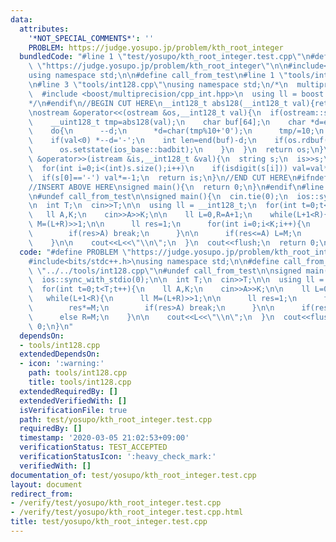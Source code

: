 ```yaml
---
data:
  attributes:
    '*NOT_SPECIAL_COMMENTS*': ''
    PROBLEM: https://judge.yosupo.jp/problem/kth_root_integer
  bundledCode: "#line 1 \"test/yosupo/kth_root_integer.test.cpp\"\n#define PROBLEM\
    \ \"https://judge.yosupo.jp/problem/kth_root_integer\"\n\n#include<bits/stdc++.h>\n\
    using namespace std;\n\n#define call_from_test\n#line 1 \"tools/int128.cpp\"\n\
    \n#line 3 \"tools/int128.cpp\"\nusing namespace std;\n/*\n  multiprecision:\n\
    \  #include <boost/multiprecision/cpp_int.hpp>\n  using ll = boost::multiprecision::cpp_int;\n\
    */\n#endif\n//BEGIN CUT HERE\n__int128_t abs128(__int128_t val){return val<0?-val:val;}\n\
    \nostream &operator<<(ostream &os,__int128_t val){\n  if(ostream::sentry(os)){\n\
    \    __uint128_t tmp=abs128(val);\n    char buf[64];\n    char *d=end(buf);\n\
    \    do{\n      --d;\n      *d=char(tmp%10+'0');\n      tmp/=10;\n    }while(tmp);\n\
    \    if(val<0) *--d='-';\n    int len=end(buf)-d;\n    if(os.rdbuf()->sputn(d,len)!=len){\n\
    \      os.setstate(ios_base::badbit);\n    }\n  }\n  return os;\n}\n\nistream\
    \ &operator>>(istream &is,__int128_t &val){\n  string s;\n  is>>s;\n  val=0;\n\
    \  for(int i=0;i<(int)s.size();i++)\n    if(isdigit(s[i])) val=val*10+s[i]-'0';\n\
    \  if(s[0]=='-') val*=-1;\n  return is;\n}\n//END CUT HERE\n#ifndef call_from_test\n\
    //INSERT ABOVE HERE\nsigned main(){\n  return 0;\n}\n#endif\n#line 8 \"test/yosupo/kth_root_integer.test.cpp\"\
    \n#undef call_from_test\n\nsigned main(){\n  cin.tie(0);\n  ios::sync_with_stdio(0);\n\
    \n  int T;\n  cin>>T;\n\n  using ll = __int128_t;\n  for(int t=0;t<T;t++){\n \
    \   ll A,K;\n    cin>>A>>K;\n\n    ll L=0,R=A+1;\n    while(L+1<R){\n      ll\
    \ M=(L+R)>>1;\n\n      ll res=1;\n      for(int i=0;i<K;i++){\n        res*=M;\n\
    \        if(res>A) break;\n      }\n\n      if(res<=A) L=M;\n      else R=M;\n\
    \    }\n\n    cout<<L<<\"\\n\";\n  }\n  cout<<flush;\n  return 0;\n}\n"
  code: "#define PROBLEM \"https://judge.yosupo.jp/problem/kth_root_integer\"\n\n\
    #include<bits/stdc++.h>\nusing namespace std;\n\n#define call_from_test\n#include\
    \ \"../../tools/int128.cpp\"\n#undef call_from_test\n\nsigned main(){\n  cin.tie(0);\n\
    \  ios::sync_with_stdio(0);\n\n  int T;\n  cin>>T;\n\n  using ll = __int128_t;\n\
    \  for(int t=0;t<T;t++){\n    ll A,K;\n    cin>>A>>K;\n\n    ll L=0,R=A+1;\n \
    \   while(L+1<R){\n      ll M=(L+R)>>1;\n\n      ll res=1;\n      for(int i=0;i<K;i++){\n\
    \        res*=M;\n        if(res>A) break;\n      }\n\n      if(res<=A) L=M;\n\
    \      else R=M;\n    }\n\n    cout<<L<<\"\\n\";\n  }\n  cout<<flush;\n  return\
    \ 0;\n}\n"
  dependsOn:
  - tools/int128.cpp
  extendedDependsOn:
  - icon: ':warning:'
    path: tools/int128.cpp
    title: tools/int128.cpp
  extendedRequiredBy: []
  extendedVerifiedWith: []
  isVerificationFile: true
  path: test/yosupo/kth_root_integer.test.cpp
  requiredBy: []
  timestamp: '2020-03-05 21:02:53+09:00'
  verificationStatus: TEST_ACCEPTED
  verificationStatusIcon: ':heavy_check_mark:'
  verifiedWith: []
documentation_of: test/yosupo/kth_root_integer.test.cpp
layout: document
redirect_from:
- /verify/test/yosupo/kth_root_integer.test.cpp
- /verify/test/yosupo/kth_root_integer.test.cpp.html
title: test/yosupo/kth_root_integer.test.cpp
---
```

